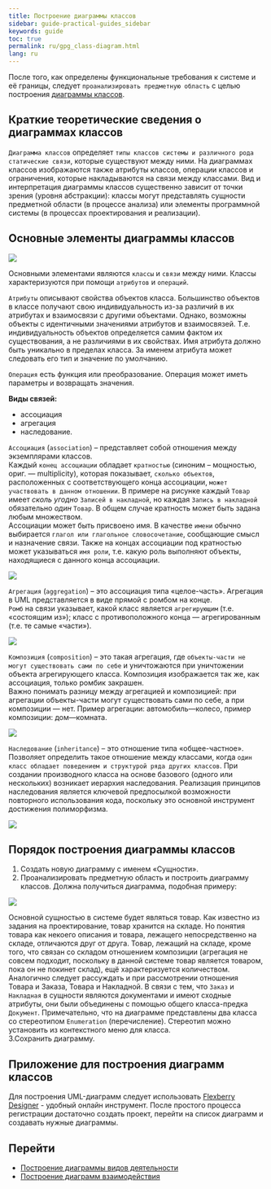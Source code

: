 ```yaml
---
title: Построение диаграммы классов
sidebar: guide-practical-guides_sidebar
keywords: guide
toc: true
permalink: ru/gpg_class-diagram.html
lang: ru
---
```


После того, как определены функциональные требования к системе и её границы, следует `проанализировать предметную область` с целью построения [диаграммы классов](fd_class-diagram.html).

## Краткие теоретические сведения о диаграммах классов

`Диаграмма классов` определяет `типы классов системы и различного рода статические связи`, которые существуют между ними. На диаграммах классов изображаются также атрибуты классов, операции классов и ограничения, которые накладываются на связи между классами. Вид и интерпретация диаграммы классов существенно зависит от точки зрения (уровня абстракции): классы могут представлять сущности предметной области (в процессе анализа) или элементы программной системы (в процессах проектирования и реализации).

## Основные элементы диаграммы классов
 
![](/images/pages/guides/flexberry-designer/class-diagram-elements.png)

Основными элементами являются `классы` и `связи` между ними. Классы характеризуются при помощи `атрибутов` и `операций`.

`Атрибуты` описывают свойства объектов класса. Большинство объектов в классе получают свою индивидуальность из-за различий в их атрибутах и взаимосвязи с другими объектами. Однако, возможны объекты с идентичными значениями атрибутов и взаимосвязей. Т.е. индивидуальность объектов определяется самим фактом их существования, а не различиями в их свойствах. Имя атрибута должно быть уникально в пределах класса. За именем атрибута может следовать его тип и значение по умолчанию.

`Операция` есть функция или преобразование. Операция может иметь параметры и возвращать значения.

__Виды связей:__
* ассоциация
* агрегация
* наследование. 

`Ассоциация` (`association`) – представляет собой отношения между экземплярами классов.   
Каждый `конец ассоциации` обладает `кратностью` (синоним – мощностью, ориг. — multiplicity), которая показывает, `сколько объектов`, расположенных с соответствующего конца ассоциации, `может участвовать в данном отношении`. В примере на рисунке каждый `Товар` имеет _сколь угодно_ `Записей в накладной`, но каждая `Запись в накладной` обязательно _один_ `Товар`. В общем случае кратность может быть задана любым множеством.  
Ассоциации может быть присвоено имя. В качестве `имени` обычно выбирается `глагол или глагольное словосочетание`, сообщающие смысл и назначение связи.
Также на концах ассоциации под кратностью может указываться `имя роли`, т.е. какую роль выполняют объекты, находящиеся с данного конца ассоциации.

![](/images/pages/guides/flexberry-designer/association.png)

`Агрегация` (`aggregation`) – это ассоциация типа «целое-часть». Агрегация в UML представляется в виде прямой с ромбом на конце.  
`Ромб` на связи указывает, какой класс является `агрегирующим` (т.е. «состоящим из»); класс с противоположного конца — агрегированным (т.е. те самые «части»). 

![](/images/pages/guides/flexberry-designer/aggregation.png)

`Композиция` (`composition`) – это такая агрегация, где `объекты-части не могут существовать сами по себе` и уничтожаются при уничтожении объекта агрегирующего класса. Композиция изображается так же, как ассоциация, только ромбик закрашен.  
Важно понимать разницу между агрегацией и композицией: при агрегации объекты-части могут существовать сами по себе, а при композиции — нет. Пример агрегации: автомобиль—колесо, пример композиции: дом—комната.

![](/images/pages/guides/flexberry-designer/composition.png) 

`Наследование` (`inheritance`) – это отношение типа «общее-частное». Позволяет определить такое отношение между классами, когда `один класс обладает поведением и структурой ряда других классов`. При создании производного класса на основе базового (одного или нескольких) возникает иерархия наследования. Реализация принципов наследования является ключевой предпосылкой возможности повторного использования кода, поскольку это основной инструмент достижения полиморфизма.

![](/images/pages/guides/flexberry-designer/inheritance.png) 

## Порядок построения диаграммы классов

1.	Создать новую диаграмму с именем «Сущности».
2.	Проанализировать предметную область и построить диаграмму классов. Должна получиться диаграмма, подобная примеру:

![](/images/pages/guides/flexberry-designer/class-diagram.png) 

Основной сущностью в системе будет являться товар. Как известно из задания на проектирование, товар хранится на складе. Но понятия товара как некоего описания и товара, лежащего непосредственно на складе, отличаются друг от друга. Товар, лежащий на складе, кроме того, что связан со складом отношением композиции (агрегация не совсем подходит, поскольку в данной системе товар является товаром, пока он не покинет склад), ещё характеризуется количеством. Аналогично следует рассуждать и при рассмотрении отношения Товара и Заказа, Товара и Накладной. В связи с тем, что `Заказ` и `Накладная` в сущности являются документами и имеют сходные атрибуты, они были объединены с помощью общего класса-предка `Документ`. Примечательно, что на диаграмме представлены два класса со стереотипом `Enumeration` (перечисление). Стереотип можно установить из контекстного меню для класса.  
3.Сохранить диаграмму.

## Приложение для построения диаграмм классов

Для построения UML-диаграмм следует использовать [Flexberry Designer](https://designer.flexberry.net) - удобный онлайн инструмент. После простого процесса регистрации достаточно создать проект, перейти на список диаграмм и создавать нужные диаграммы.

## Перейти

* <i class="fa fa-arrow-left" aria-hidden="true"></i> [Построение диаграммы видов деятельности](gpg_activity-diagram.html)
* [Построение диаграмм взаимодействия](gpg_interaction-diagram.html) <i class="fa fa-arrow-right" aria-hidden="true"></i>
